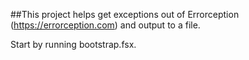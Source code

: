 ##This project helps get exceptions out of Errorception (https://errorception.com) and output to a file.

Start by running bootstrap.fsx.